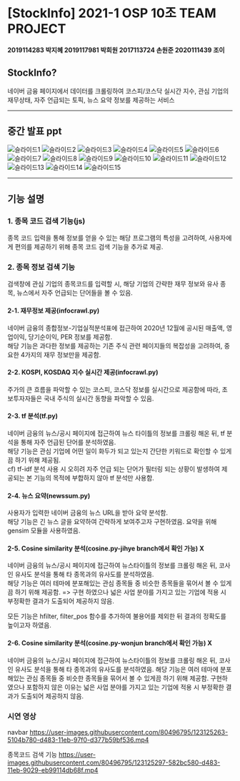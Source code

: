 # [StockInfo] 2021-1 OSP 10조 TEAM PROJECT
#### 2019114283 박지혜      2019117981 박희원      2017113724 손원준      2020111439 조이

## StockInfo?
네이버 금융 페이지에서 데이터를 크롤링하여 코스피/코스닥 실시간 지수, 관심 기업의 재무상태, 자주 언급되는 토픽, 뉴스 요약 정보를 제공하는 서비스

----------------------------------------
## 중간 발표 ppt
![슬라이드1](https://user-images.githubusercontent.com/80496795/122997641-2d8c2f00-d3e7-11eb-9d97-a64866104ba8.PNG)
![슬라이드2](https://user-images.githubusercontent.com/80496795/122997649-2f55f280-d3e7-11eb-90dc-6086f939e0c8.PNG)
![슬라이드3](https://user-images.githubusercontent.com/80496795/122997652-2f55f280-d3e7-11eb-8e15-7cba036e68c0.PNG)
![슬라이드4](https://user-images.githubusercontent.com/80496795/122997655-2fee8900-d3e7-11eb-9984-a60a8e7655da.PNG)
![슬라이드5](https://user-images.githubusercontent.com/80496795/122997656-30871f80-d3e7-11eb-8e78-2273c0e300a6.PNG)
![슬라이드6](https://user-images.githubusercontent.com/80496795/122997659-30871f80-d3e7-11eb-93ef-abdd9adcf4ed.PNG)
![슬라이드7](https://user-images.githubusercontent.com/80496795/122997660-311fb600-d3e7-11eb-9d99-6b1c4481d193.PNG)
![슬라이드8](https://user-images.githubusercontent.com/80496795/122997662-311fb600-d3e7-11eb-9c74-c8db73d8f6c2.PNG)
![슬라이드9](https://user-images.githubusercontent.com/80496795/122997663-31b84c80-d3e7-11eb-8cc6-afde51b50064.PNG)
![슬라이드10](https://user-images.githubusercontent.com/80496795/122997664-3250e300-d3e7-11eb-8e91-01e8564f9e1e.PNG)
![슬라이드11](https://user-images.githubusercontent.com/80496795/122997665-3250e300-d3e7-11eb-9b24-f3e2460375f2.PNG)
![슬라이드12](https://user-images.githubusercontent.com/80496795/122997669-32e97980-d3e7-11eb-9445-3e0f821d247b.PNG)
![슬라이드13](https://user-images.githubusercontent.com/80496795/122997672-32e97980-d3e7-11eb-84d5-5b83b9bcebf8.PNG)
![슬라이드14](https://user-images.githubusercontent.com/80496795/122997678-33821000-d3e7-11eb-8ee4-32012cb710bd.PNG)
![슬라이드15](https://user-images.githubusercontent.com/80496795/122997680-341aa680-d3e7-11eb-88bc-1edae811355a.PNG)

-----------------------------------------
## 기능 설명
### 1. 종목 코드 검색 기능(js)
종목 코드 입력을 통해 정보를 얻을 수 있는 해당 프로그램의 특성을 고려하여, 사용자에게 편의를 제공하기 위해 종목 코드 검색 기능을 추가로 제공.

### 2. 종목 정보 검색 기능
검색창에 관심 기업의 종목코드를 입력할 시, 해당 기업의 간략한 재무 정보와 유사 종목, 뉴스에서 자주 언급되는 단어들을 볼 수 있음.

#### 2-1. 재무정보 제공(infocrawl.py)
네이버 금융의 종합정보-기업실적분석표에 접근하여 2020년 12월에 공시된 매출액, 영업이익, 당기순이익, PER 정보를 제공함.   
해당 기능은 과다한 정보를 제공하는 기존 주식 관련 페이지들의 복잡성을 고려하여, 중요한 4가지의 재무 정보만을 제공함.   

#### 2-2. KOSPI, KOSDAQ 지수 실시간 제공(infocrawl.py)
주가의 큰 흐름을 파악할 수 있는 코스피, 코스닥 정보를 실시간으로 제공함에 따라, 초보투자자들은 국내 주식의 실시간 동향을 파악할 수 있음.

#### 2-3. tf 분석(tf.py)
네이버 금융의 뉴스/공시 페이지에 접근하여 뉴스 타이틀의 정보를 크롤링 해온 뒤, tf 분석을 통해 자주 언급된 단어를 분석하였음.   
해당 기능은 관심 기업에 어떤 일이 화두가 되고 있는지 간단한 키워드로 확인할 수 있게끔 하기 위해 제공됨.   
cf) tf-idf 분석 사용 시 오히려 자주 언급 되는 단어가 필터링 되는 상황이 발생하여 제공되는 본 기능의 목적에 부합하지 않아 tf 분석만 사용함.

#### 2-4. 뉴스 요약(newssum.py)
사용자가 입력한 네이버 금융의 뉴스 URL을 받아 요약 분석함.   
해당 기능은 긴 뉴스 글을 요약하여 간략하게 보여주고자 구현하였음.
요약을 위해 gensim 모듈을 사용하였음.


#### 2-5. Cosine similarity 분석(cosine.py-jihye branch에서 확인 가능) X
네이버 금융의 뉴스/공시 페이지에 접근하여 뉴스타이틀의 정보를 크롤링 해온 뒤, 코사인 유사도 분석을 통해 타 종목과의 유사도를 분석하였음.   
해당 기능은 여러 테마에 분포해있는 관심 종목들 중 비슷한 종목들을 묶어서 볼 수 있게끔 하기 위해 제공함.
=> 구현 하였으나 넓은 사업 분야를 가지고 있는 기업에 적용 시 부정확한 결과가 도출되어 제공하지 않음.

모든 기능은 hfilter, filter_pos 함수를 추가하여 불용어를 제외한 뒤 결과의 정확도를 높이고자 하였음.

#### 2-6. Cosine similarity 분석(cosine.py-wonjun branch에서 확인 가능) X
네이버 금융의 뉴스/공시 페이지에 접근하여 뉴스타이틀의 정보를 크롤링 해온 뒤, 코사인 유사도 분석을 통해 타 종목과의 유사도를 분석하였음.
해당 기능은 여러 테마에 분포해있는 관심 종목들 중 비슷한 종목들을 묶어서 볼 수 있게끔 하기 위해 제공함. 
구현하였으나 포함하지 않은 이유는 넓은 사업 분야를 가지고 있는 기업에 적용 시 부정확한 결과가 도출되어 제공하지 않음.

### 시연 영상

navbar
https://user-images.githubusercontent.com/80496795/123125263-5104b780-d483-11eb-97f0-d377b59bf536.mp4

종목코드 검색 기능
https://user-images.githubusercontent.com/80496795/123125297-582bc580-d483-11eb-9029-eb99114db68f.mp4

